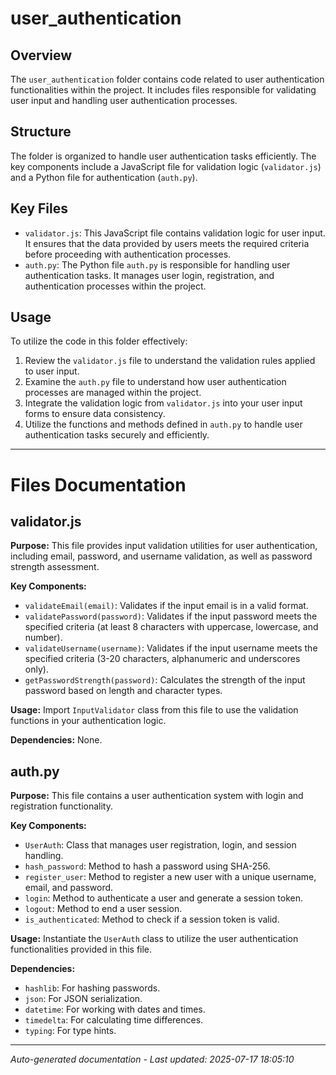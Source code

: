 # user_authentication

## Overview
The `user_authentication` folder contains code related to user authentication functionalities within the project. It includes files responsible for validating user input and handling user authentication processes.

## Structure
The folder is organized to handle user authentication tasks efficiently. The key components include a JavaScript file for validation logic (`validator.js`) and a Python file for authentication (`auth.py`).

## Key Files
- `validator.js`: This JavaScript file contains validation logic for user input. It ensures that the data provided by users meets the required criteria before proceeding with authentication processes.
- `auth.py`: The Python file `auth.py` is responsible for handling user authentication tasks. It manages user login, registration, and authentication processes within the project.

## Usage
To utilize the code in this folder effectively:
1. Review the `validator.js` file to understand the validation rules applied to user input.
2. Examine the `auth.py` file to understand how user authentication processes are managed within the project.
3. Integrate the validation logic from `validator.js` into your user input forms to ensure data consistency.
4. Utilize the functions and methods defined in `auth.py` to handle user authentication tasks securely and efficiently.

---

# Files Documentation

## validator.js

**Purpose:** This file provides input validation utilities for user authentication, including email, password, and username validation, as well as password strength assessment.

**Key Components:**
- `validateEmail(email)`: Validates if the input email is in a valid format.
- `validatePassword(password)`: Validates if the input password meets the specified criteria (at least 8 characters with uppercase, lowercase, and number).
- `validateUsername(username)`: Validates if the input username meets the specified criteria (3-20 characters, alphanumeric and underscores only).
- `getPasswordStrength(password)`: Calculates the strength of the input password based on length and character types.

**Usage:** Import `InputValidator` class from this file to use the validation functions in your authentication logic.

**Dependencies:** None.

## auth.py

**Purpose:** This file contains a user authentication system with login and registration functionality.

**Key Components:**
- `UserAuth`: Class that manages user registration, login, and session handling.
- `hash_password`: Method to hash a password using SHA-256.
- `register_user`: Method to register a new user with a unique username, email, and password.
- `login`: Method to authenticate a user and generate a session token.
- `logout`: Method to end a user session.
- `is_authenticated`: Method to check if a session token is valid.

**Usage:** Instantiate the `UserAuth` class to utilize the user authentication functionalities provided in this file.

**Dependencies:**
- `hashlib`: For hashing passwords.
- `json`: For JSON serialization.
- `datetime`: For working with dates and times.
- `timedelta`: For calculating time differences.
- `typing`: For type hints.

---
*Auto-generated documentation - Last updated: 2025-07-17 18:05:10*
